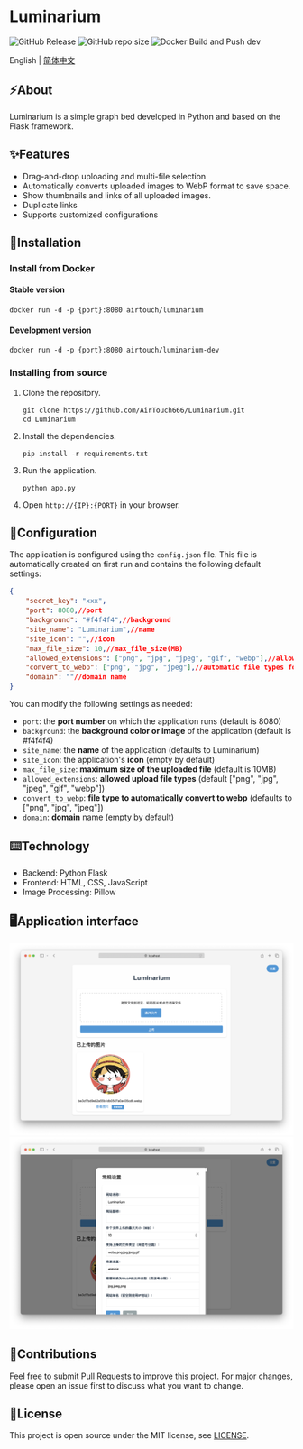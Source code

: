 # Luminarium

![GitHub Release](https://img.shields.io/github/release/AirTouch666/Luminarium)
![GitHub repo size](https://img.shields.io/github/repo-size/AirTouch666/Luminarium)
![Docker Build and Push dev](https://github.com/AirTouch666/Luminarium/actions/workflows/docker-build-push-dev.yml/badge.svg)

English | [简体中文](./README-CN.md)

## ⚡️About

Luminarium is a simple graph bed developed in Python and based on the Flask framework.

## ✨Features

- Drag-and-drop uploading and multi-file selection
- Automatically converts uploaded images to WebP format to save space.
- Show thumbnails and links of all uploaded images.
- Duplicate links
- Supports customized configurations

## 💽Installation

### Install from Docker

#### Stable version
```
docker run -d -p {port}:8080 airtouch/luminarium
```

#### Development version
```
docker run -d -p {port}:8080 airtouch/luminarium-dev
```

### Installing from source

1. Clone the repository.
    ```
    git clone https://github.com/AirTouch666/Luminarium.git
    cd Luminarium
    ```

2. Install the dependencies.
    ```
    pip install -r requirements.txt
    ```

3. Run the application.
    ```
    python app.py
    ``` 

4. Open `http://{IP}:{PORT}` in your browser.
   
## 🔧Configuration
The application is configured using the `config.json` file. This file is automatically created on first run and contains the following default settings:
```json
{
    "secret_key": "xxx",
    "port": 8080,//port
    "background": "#f4f4f4",//background
    "site_name": "Luminarium",//name
    "site_icon": "",//icon
    "max_file_size": 10,//max_file_size(MB)
    "allowed_extensions": ["png", "jpg", "jpeg", "gif", "webp"],//allowed file types
    "convert_to_webp": ["png", "jpg", "jpeg"],//automatic file types for conversion to webp
    "domain": ""//domain name
}
```

You can modify the following settings as needed:
- `port`: the **port number** on which the application runs (default is 8080)
- `background`: the **background color or image** of the application (default is #f4f4f4)
- `site_name`: the **name** of the application (defaults to Luminarium)
- `site_icon`: the application's **icon** (empty by default)
- `max_file_size`: **maximum size of the uploaded file** (default is 10MB)
- `allowed_extensions`: **allowed upload file types** (default ["png", "jpg", "jpeg", "gif", "webp"])
- `convert_to_webp`: **file type to automatically convert to webp** (defaults to ["png", "jpg", "jpeg"])
- `domain`: **domain** name (empty by default)

## ⌨️Technology

- Backend: Python Flask
- Frontend: HTML, CSS, JavaScript
- Image Processing: Pillow
  
## 🖥Application interface
![Application_interface](./screenshots/1.png)
![Application_Interface](./screenshots/2.png)

## 🤝Contributions

Feel free to submit Pull Requests to improve this project. For major changes, please open an issue first to discuss what you want to change.

## 📜License

This project is open source under the MIT license, see [LICENSE](./LICENSE).